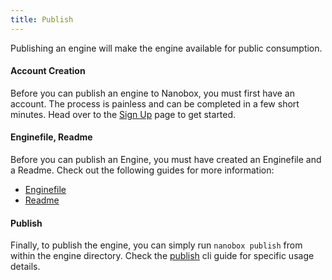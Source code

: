 ```yaml
---
title: Publish
---
```


Publishing an engine will make the engine available for public consumption.

#### Account Creation

Before you can publish an engine to Nanobox, you must first have an account. The process is painless and can be completed in a few short minutes. Head over to the [Sign Up](https://dashboard.nanobox.io/users/sign_up) page to get started.

#### Enginefile, Readme

Before you can publish an Engine, you must have created an Enginefile and a Readme. Check out the following guides for more information:

- [Enginefile](/engines/enginefile/)
- [Readme](/engines/readme/)

#### Publish

Finally, to publish the engine, you can simply run `nanobox publish` from within the engine directory. Check the [publish](/cli/publish/) cli guide for specific usage details.
